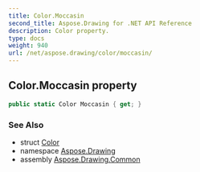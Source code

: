 ```yaml
---
title: Color.Moccasin
second_title: Aspose.Drawing for .NET API Reference
description: Color property. 
type: docs
weight: 940
url: /net/aspose.drawing/color/moccasin/
---
```

## Color.Moccasin property

```csharp
public static Color Moccasin { get; }
```

### See Also

* struct [Color](../)
* namespace [Aspose.Drawing](../../color/)
* assembly [Aspose.Drawing.Common](../../../)


